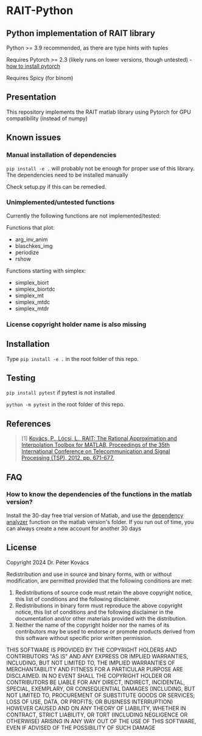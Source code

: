 # RAIT-Python
## Python implementation of RAIT library
Python >= 3.9 recommended, as there are type hints with tuples

Requires Pytorch >= 2.3 (likely runs on lower versions, though untested) - [how to install pytorch](https://pytorch.org/get-started/locally/)

Requires Spicy (for binom)

## Presentation

This repository implements the RAIT matlab library using Pytorch for GPU compatibility (instead of numpy)

## Known issues
### Manual installation of dependencies
`pip install -e .` will probably not be enough for proper use of this library. The dependencies need to be installed manually

Check setup.py if this can be remedied.

### Unimplemented/untested functions
Currently the following functions are not implemented/tested:

Functions that plot:
- arg_inv_anim
- blaschkes_img
- periodize
- rshow

Functions starting with simplex:
- simplex_biort
- simplex_biortdc
- simplex_mt
- simplex_mtdc
- simplex_mtdr

### License copyright holder name is also missing

## Installation

Type `pip install -e .` in the root folder of this repo.

## Testing

`pip install pytest` if pytest is not installed

`python -m pytest` in the root folder of this repo.

## References
> [1] [Kovács, P., Lócsi, L., RAIT: The Rational Approximation and Interpolation Toolbox for MATLAB, Proceedings of the 35th International Conference on Telecommunication and Signal Processing (TSP), 2012, pp. 671-677.](http://dx.doi.org/10.11601/ijates.v1i2-3.18) 


## FAQ
### How to know the dependencies of the functions in the matlab version?

Install the 30-day free trial version of Matlab, and use the [dependency analyzer](https://www.mathworks.com/help/matlab/ref/dependencyanalyzer-app.html) function on the matlab version's folder. If you run out of time, you can always create a new account for another 30 days

## License
Copyright 2024 Dr. Péter Kovács

Redistribution and use in source and binary forms, with or without modification, are permitted provided that the following conditions are met:

1. Redistributions of source code must retain the above copyright notice, this list of conditions and the following disclaimer.
2. Redistributions in binary form must reproduce the above copyright notice, this list of conditions and the following disclaimer in the documentation and/or other materials provided with the distribution.
3. Neither the name of the copyright holder nor the names of its contributors may be used to endorse or promote products derived from this software without specific prior written permission.

THIS SOFTWARE IS PROVIDED BY THE COPYRIGHT HOLDERS AND CONTRIBUTORS "AS IS" AND ANY EXPRESS OR IMPLIED WARRANTIES, INCLUDING, BUT NOT LIMITED TO, THE IMPLIED WARRANTIES OF MERCHANTABILITY AND FITNESS FOR A PARTICULAR PURPOSE ARE DISCLAIMED. IN NO EVENT SHALL THE COPYRIGHT HOLDER OR CONTRIBUTORS BE LIABLE FOR ANY DIRECT, INDIRECT, INCIDENTAL, SPECIAL, EXEMPLARY, OR CONSEQUENTIAL DAMAGES (INCLUDING, BUT NOT LIMITED TO, PROCUREMENT OF SUBSTITUTE GOODS OR SERVICES; LOSS OF USE, DATA, OR PROFITS; OR BUSINESS INTERRUPTION) HOWEVER CAUSED AND ON ANY THEORY OF LIABILITY, WHETHER IN CONTRACT, STRICT LIABILITY, OR TORT (INCLUDING NEGLIGENCE OR OTHERWISE) ARISING IN ANY WAY OUT OF THE USE OF THIS SOFTWARE, EVEN IF ADVISED OF THE POSSIBILITY OF SUCH DAMAGE



